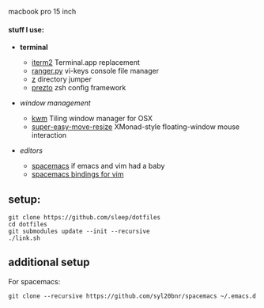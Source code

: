 macbook pro 15 inch

#### stuff I use:
- **terminal**
  - [iterm2](https://www.iterm2.com) Terminal.app replacement
  - [ranger.py](http://ranger.nongnu.org/) vi-keys console file manager
  - [z](https://github.com/rupa/z) directory jumper
  - [prezto](https://github.com/sorin-ionescu/prezto) zsh config framework

- *window management*
  - [kwm](https://github.com/koekeishiya/kwm) Tiling window manager for OSX
  - [super-easy-move-resize](https://github.com/sleep/super-easy-move-resize.git) XMonad-style floating-window mouse interaction

- *editors*
  - [spacemacs](https://github.com/syl20bnr/spacemacs) if emacs and vim had a baby
  - [spacemacs bindings for vim](https://github.com/jimmay5469/vim-spacemacs)

## setup:
```
git clone https://github.com/sleep/dotfiles
cd dotfiles
git submodules update --init --recursive
./link.sh
```


## additional setup
For spacemacs:
```
git clone --recursive https://github.com/syl20bnr/spacemacs ~/.emacs.d

